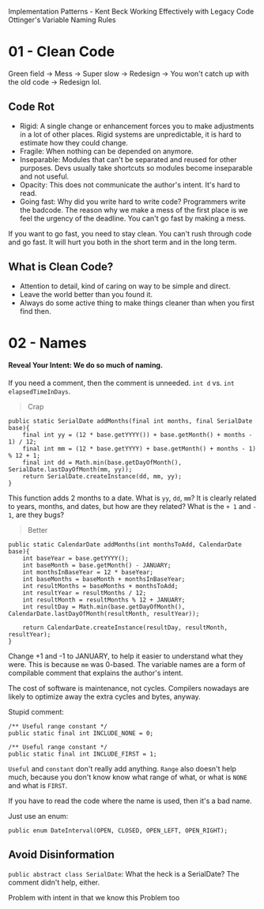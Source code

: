 Implementation Patterns - Kent Beck
Working Effectively with Legacy Code
Ottinger's Variable Naming Rules

# 01 - Clean Code

Green field -> Mess -> Super slow -> Redesign -> You won't catch up with the old code -> Redesign lol.

## Code Rot

- Rigid: A single change or enhancement forces you to make adjustments in a lot of other places. Rigid systems are unpredictable, it is hard to estimate how they could change.
- Fragile: When nothing can be depended on anymore.
- Inseparable: Modules that can't be separated and reused for other purposes. Devs usually take shortcuts so modules become inseparable and not useful.
- Opacity: This does not communicate the author's intent. It's hard to read.
- Going fast: Why did you write hard to write code? Programmers write the badcode. The reason why we make a mess of the first place is we feel the urgency of the deadline. You can't go fast by making a mess.

If you want to go fast, you need to stay clean. You can't rush through code and go fast. It will hurt you both in the short term and in the long term.

## What is Clean Code?
- Attention to detail, kind of caring on way to be simple and direct.
- Leave the world better than you found it.
- Always do some active thing to make things cleaner than when you first find then.

# 02 - Names

#### Reveal Your Intent: We do so much of naming. 

If you need a comment, then the comment is unneeded. `int d` vs. `int elapsedTimeInDays`.

> Crap

    public static SerialDate addMonths(final int months, final SerialDate base){
        final int yy = (12 * base.getYYYY()) + base.getMonth() + months - 1) / 12;
        final int mm = (12 * base.getYYYY) + base.getMonth() + months - 1) % 12 + 1;
        final int dd = Math.min(base.getDayOfMonth(), SerialDate.lastDayOfMonth(mm, yy));
        return SerialDate.createInstance(dd, mm, yy);
    }

This function adds 2 months to a date. What is `yy`, `dd`, `mm`? It is clearly related to years, months, and dates, but how are they related? What is the `+ 1` and `- 1`, are they bugs?

> Better

    public static CalendarDate addMonths(int monthsToAdd, CalendarDate base){
        int baseYear = base.getYYYY();
        int baseMonth = base.getMonth() - JANUARY;
        int monthsInBaseYear = 12 * baseYear;
        int baseMonths = baseMonth + monthsInBaseYear;
        int resultMonths = baseMonths + monthsToAdd;
        int resultYear = resultMonths / 12;
        int resultMonth = resultMonths % 12 + JANUARY;
        int resultDay = Math.min(base.getDayOfMonth(), CalendarDate.lastDayOfMonth(resultMonth, resultYear));

        return CalendarDate.createInstance(resultDay, resultMonth, resultYear);
    }

Change +1 and -1 to JANUARY, to help it easier to understand what they were. This is because `mm` was 0-based. The variable names are a form of compilable comment that explains the author's intent.

The cost of software is maintenance, not cycles. Compilers nowadays are likely to optimize away the extra cycles and bytes, anyway.

Stupid comment:

    /** Useful range constant */
    public static final int INCLUDE_NONE = 0;

    /** Useful range constant */
    public static final int INCLUDE_FIRST = 1;

`Useful` and `constant` don't really add anything. `Range` also doesn't help much, because you don't know know what range of what, or what is `NONE` and what is `FIRST`.

If you have to read the code where the name is used, then it's a bad name.

Just use an enum:
    
    public enum DateInterval(OPEN, CLOSED, OPEN_LEFT, OPEN_RIGHT);

## Avoid Disinformation

`public abstract class SerialDate`: What the heck is a SerialDate? The comment didn't help, either.

Problem with intent in that we know this Problem too




